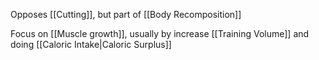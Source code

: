Opposes [[Cutting]], but part of [[Body Recomposition]]

Focus on [[Muscle growth]], usually by increase [[Training Volume]] and doing [[Caloric Intake|Caloric Surplus]]
